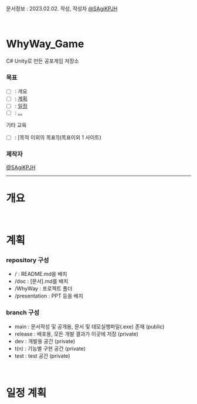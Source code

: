 문서정보 : 2023.02.02. 작성, 작성자 [@SAgiKPJH](https://github.com/SAgiKPJH)

<br>

# WhyWay_Game
C# Unity로 만든 공포게임 저장소


### 목표
- [ ] : 개요
- [ ] : [계획]()
- [ ] : [일정]()
- [ ] : [...]()

기타 교육
- [ ] : [목적 이외의 목표1](목표이외 1 사이트)

### 제작자
[@SAgiKPJH](https://github.com/SAgiKPJH)


---

# 개요

<br>

# 계획

### repository 구성
- / : README.md을 배치
- /doc : [문서].md를 배치
- /WhyWay : 프로젝트 폴더
- /presentation : PPT 등을 배치

### branch 구성
- main : 문서작성 및 공개용, 문서 및 데모실행파일(.exe) 존재 (public)
- release : 배포용, 모든 개발 결과가 이곳에 저장 (private)
- dev : 개발용 공간 (private)
- t(n) : 기능별 구현 공간 (private)
- test : test 공간 (private)

<br>

# 일정 계획

<br>
